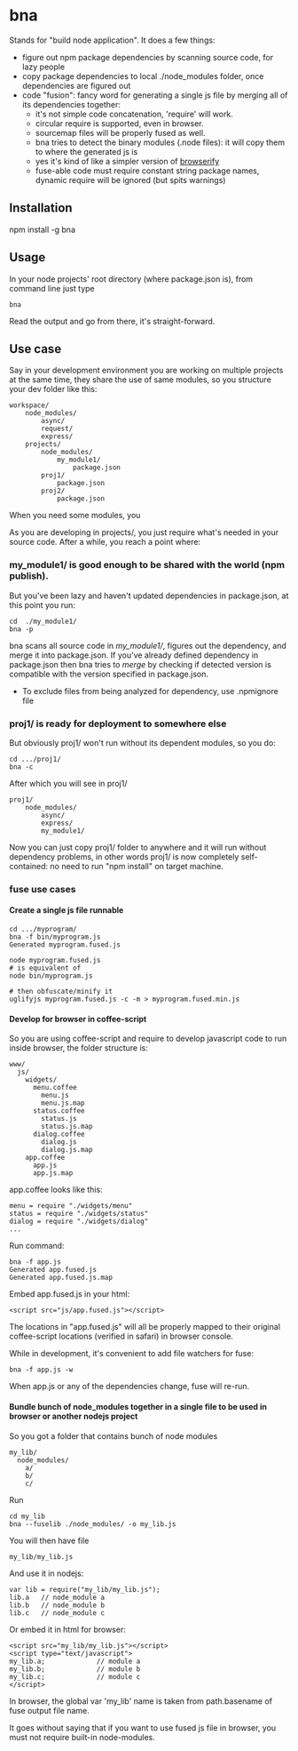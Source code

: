 # bna

Stands for "build node application".  It does a few things:

* figure out npm package dependencies by scanning source code, for lazy people
* copy package dependencies to local ./node_modules folder, once dependencies are figured out
* code "fusion":  fancy word for generating a single js file by merging all of its dependencies together:
    - it's not simple code concatenation, 'require' will work.
    - circular require is supported, even in browser.
    - sourcemap files will be properly fused as well. 
    - bna tries to detect the binary modules (.node files): it will copy them to where the generated js is
    - yes it's kind of like a simpler version of [browserify](http://browserify.org)
    - fuse-able code must require constant string package names, dynamic require will be ignored 
      (but spits warnings)

## Installation

npm install -g bna

## Usage

In your node projects' root directory (where package.json is), from command line just type

    bna

Read the output and go from there, it's straight-forward.

## Use case

Say in your development environment you are working on multiple projects at the same time, they share the use of same
modules, so you structure your dev folder like this:

    workspace/
        node_modules/
            async/
            request/
            express/
        projects/
            node_modules/
                my_module1/
                    package.json
            proj1/
                package.json
            proj2/
                package.json

When you need some modules, you

As you are developing in projects/, you just require what's needed in your source code.  After a while, you reach a point
where:

### my_module1/ is good enough to be shared with the world (npm publish).

But you've been lazy and haven't updated dependencies in package.json, at this point you run:

    cd  ./my_module1/
    bna -p

bna scans all source code in *my_module1/*, figures out the dependency, and merge it into package.json.  If you've
already defined dependency in package.json then bna tries to *merge* by checking if detected version is compatible with
the version specified in package.json.

* To exclude files from being analyzed for dependency, use .npmignore file


### proj1/ is ready for deployment to somewhere else

But obviously proj1/ won't run without its dependent modules, so you do:

    cd .../proj1/
    bna -c

After which you will see in proj1/

    proj1/
        node_modules/
            async/
            express/
            my_module1/

Now you can just copy proj1/ folder to anywhere and it will run without dependency problems, in other words proj1/
is now completely self-contained:  no need to run "npm install" on target machine.

### fuse use cases

#### Create a single js file runnable


    cd .../myprogram/
    bna -f bin/myprogram.js 
    Generated myprogram.fused.js
    
    node myprogram.fused.js
    # is equivalent of
    node bin/myprogram.js
    
    # then obfuscate/minify it
    uglifyjs myprogram.fused.js -c -m > myprogram.fused.min.js
    
#### Develop for browser in coffee-script

So you are using coffee-script and require to develop javascript code to run inside browser, the
folder structure is:

    www/
      js/
        widgets/
          menu.coffee
            menu.js
            menu.js.map
          status.coffee
            status.js
            status.js.map
          dialog.coffee
            dialog.js
            dialog.js.map
        app.coffee
          app.js
          app.js.map
          
app.coffee looks like this:

    menu = require "./widgets/menu"
    status = require "./widgets/status"
    dialog = require "./widgets/dialog"
    ...
               
Run command: 

    bna -f app.js
    Generated app.fused.js
    Generated app.fused.js.map
 
Embed app.fused.js in your html:

    <script src="js/app.fused.js"></script>

The locations in "app.fused.js" will all be properly mapped to their original coffee-script locations (verified
in safari) in browser console.
 
While in development, it's convenient to add file watchers for fuse:

    bna -f app.js -w
    
When app.js or any of the dependencies change, fuse will re-run.

#### Bundle bunch of node_modules together in a single file to be used in browser or another nodejs project

So you got a folder that contains bunch of node modules

    my_lib/
      node_modules/
        a/
        b/
        c/

Run

    cd my_lib
    bna --fuselib ./node_modules/ -o my_lib.js

You will then have file

    my_lib/my_lib.js

And use it in nodejs:

    var lib = require("my_lib/my_lib.js"); 
    lib.a   // node_module a 
    lib.b   // node_module b
    lib.c   // node_module c

Or embed it in html for browser:

    <script src="my_lib/my_lib.js"></script>
    <script type="text/javascript">
    my_lib.a;             // module a
    my_lib.b;             // module b
    my_lib.c;             // module c
    </script>

In browser, the global var 'my_lib' name is taken from path.basename of fuse output file name. 

It goes without saying that if you want to use fused js file in browser, you must not require built-in node-modules.
